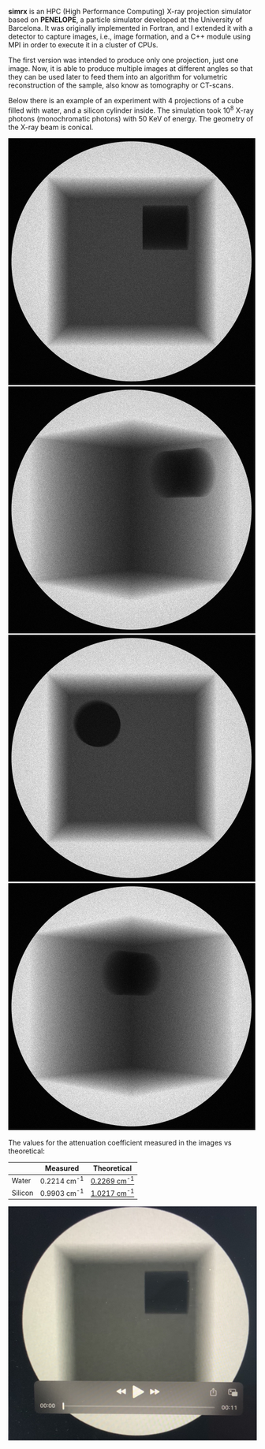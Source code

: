 **simrx** is an HPC (High Performance Computing) X-ray projection simulator based on **PENELOPE**, a particle simulator developed at the University of Barcelona. It was originally implemented in Fortran, and I extended it with a detector to capture images, i.e., image formation, and a C++ module using MPI in order to execute it in a cluster of CPUs.

The first version was intended to produce only one projection, just one image. Now, it is able to produce multiple images at different angles so that they can be used later to feed them into an algorithm for volumetric reconstruction of the sample, also know as tomography or CT-scans.

Below there is an example of an experiment with 4 projections of a cube filled with water, and a silicon cylinder inside. The simulation took 10<sup>8</sup> X-ray photons (monochromatic photons) with 50 KeV of energy. The geometry of the X-ray beam is conical.

![](https://github.com/marselan/simrx2/blob/refactor/result_first_refactor/png/image1.png)
![](https://github.com/marselan/simrx2/blob/refactor/result_first_refactor/png/image2.png)
![](https://github.com/marselan/simrx2/blob/refactor/result_first_refactor/png/image7.png)
![](https://github.com/marselan/simrx2/blob/refactor/result_first_refactor/png/image8.png)

The values for the attenuation coefficient measured in the images vs theoretical:

||Measured|Theoretical|
|-|---|---|
|Water|0.2214 cm<sup>-1</sup>|[0.2269 cm<sup>-1</sup>](https://physics.nist.gov/PhysRefData/XrayMassCoef/ComTab/water.html)|
|Silicon|0.9903 cm<sup>-1</sup>|[1.0217 cm<sup>-1</sup>](https://physics.nist.gov/PhysRefData/XrayMassCoef/ElemTab/z14.html)|

[![simrx2 sample simulation](https://github.com/marselan/simrx2/blob/master/misc/cube_video.jpg)](https://youtu.be/ZdYvHYo7Ff4)

